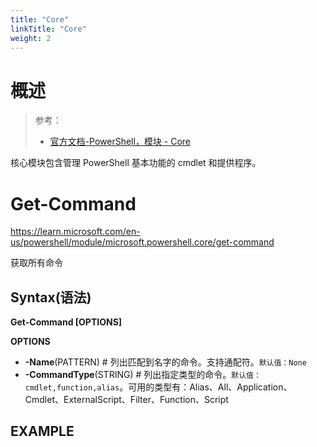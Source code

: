 ```yaml
---
title: "Core"
linkTitle: "Core"
weight: 2
---
```


# 概述

> 参考：
> 
> - [官方文档-PowerShell，模块 - Core](https://learn.microsoft.com/en-us/powershell/module/microsoft.powershell.core)

核心模块包含管理 PowerShell 基本功能的 cmdlet 和提供程序。

# Get-Command

https://learn.microsoft.com/en-us/powershell/module/microsoft.powershell.core/get-command

获取所有命令

## Syntax(语法)

**Get-Command \[OPTIONS]**

**OPTIONS**

- **-Name**(PATTERN) # 列出匹配到名字的命令。支持通配符。`默认值：None`
- **-CommandType**(STRING) # 列出指定类型的命令。`默认值：cmdlet,function,alias`。可用的类型有：Alias、All、Application、Cmdlet、ExternalScript、Filter、Function、Script

## EXAMPLE
